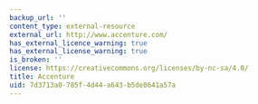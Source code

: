 ```yaml
---
backup_url: ''
content_type: external-resource
external_url: http://www.accenture.com/
has_external_licence_warning: true
has_external_license_warning: true
is_broken: ''
license: https://creativecommons.org/licenses/by-nc-sa/4.0/
title: Accenture
uid: 7d3713a0-785f-4d44-a643-b5de8641a57a
---
```

